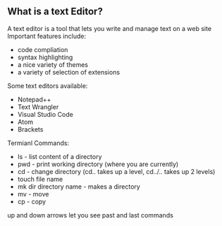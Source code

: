 ## What is a text Editor?
A text editor is a tool that lets you write and manage text on a web site
Important features include:
- code compliation
- syntax highlighting
- a nice variety of themes
- a variety of selection of extensions 

Some text editors available:
- Notepad++
- Text Wrangler
- Visual Studio Code
- Atom
- Brackets

Termianl Commands:
- ls - list content of a directory
- pwd - print working directory (where you are currently)
- cd - change directory (cd.. takes up a level,  cd../.. takes up 2 levels)
- touch file name
- mk dir directory name - makes a directory
- mv - move
- cp - copy

up and down arrows let you see past and last commands






